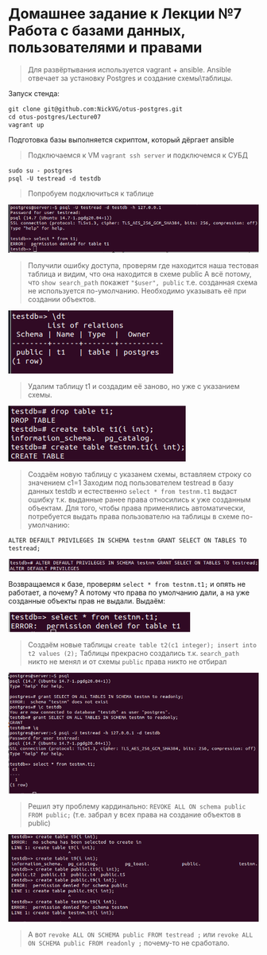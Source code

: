 # Домашнее задание к Лекции №7 Работа с базами данных, пользователями и правами

> Для развёртывания используется vagrant + ansible. Ansible отвечает за установку Postgres и создание схемы\таблицы.

Запуск стенда:
```
git clone git@github.com:NickVG/otus-postgres.git
cd otus-postgres/Lecture07
vagrant up
```
Подготовка базы выполняется скриптом, который дёргает ansible

> Подключаемся к VM `vagrant ssh server` и подключемся к СУБД 
```
sudo su - postgres
psql -U testread -d testdb
```  
> Попробуем подключиться к таблице

![Screenshot](./pictures/01-Error.png)

> Получили ошибку доступа, проверям где находится наша тестовая таблица и видим, что она находится в схеме public
> А всё потому, что `show search_path` покажет `"$user", public` т.е. созданная схема не используется по-умолчанию. Необходимо указывать её при создании объектов.

![Screenshot](./pictures/02-dt.png)

> Удалим таблицу t1 и создадим её заново, но уже с указанием схемы.

![Screenshot](./pictures/03-drop_table_and_create_new.png)

> Создаём новую таблицу с указанем схемы, вставляем строку со значением c1=1
> Заходим под пользователем testread в базу данных testdb и естественно `select * from testnm.t1` выдаст ошибку т.к. выданные ранее права относились к уже созданным объектам. 
> Для того, чтобы права применялись автоматически, потребуется выдать права пользователю на таблицы в схеме по-умолчанию:
```
ALTER DEFAULT PRIVILEGES IN SCHEMA testnm GRANT SELECT ON TABLES TO testread;
```

![Screenshot](./pictures/04-GRANT_DEFAULT.png)

Возвращаемся к базе, проверям `select * from testnm.t1;` и опять не работает, а почему? А потому что права по умолчанию дали, а на уже созданные объекты прав не выдали. Выдаём:

![Screenshot](./pictures/05-permission_denied.png)

>  Создаём новые таблицы `create table t2(c1 integer); insert into t2 values (2);`
> Таблицы прекрасно создались т.к. `search_path` никто не менял и от схемы `public` права никто не отбирал

![Screenshot](./pictures/06-grant_priveleges.png)

> Решил эту проблему кардинально: `REVOKE ALL ON schema public FROM public;` (т.е. забрал у всех права на создание объектов в public)

![Screenshot](./pictures/07-correct_permissions.png)

> А вот `revoke ALL ON SCHEMA public FROM testread ;` или `revoke ALL ON SCHEMA public FROM readonly ;` почему-то не сработало.


